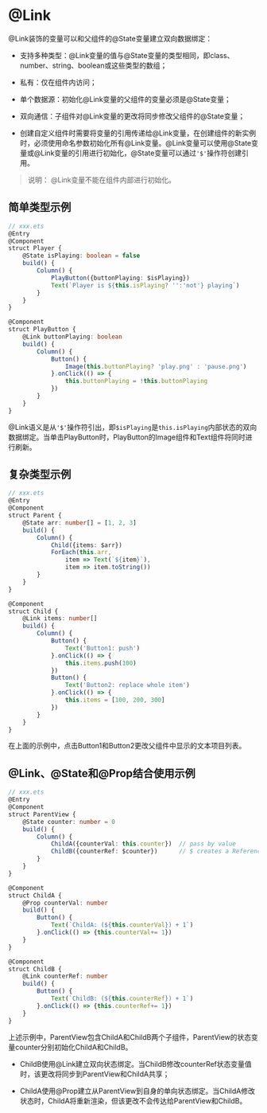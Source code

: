 # @Link

@Link装饰的变量可以和父组件的@State变量建立双向数据绑定：


- 支持多种类型：@Link变量的值与@State变量的类型相同，即class、number、string、boolean或这些类型的数组；

- 私有：仅在组件内访问；

- 单个数据源：初始化@Link变量的父组件的变量必须是@State变量；

- 双向通信：子组件对@Link变量的更改将同步修改父组件的@State变量；

- 创建自定义组件时需要将变量的引用传递给@Link变量，在创建组件的新实例时，必须使用命名参数初始化所有@Link变量。@Link变量可以使用@State变量或@Link变量的引用进行初始化，@State变量可以通过`'$'`操作符创建引用。


> 说明：
> @Link变量不能在组件内部进行初始化。


## 简单类型示例

```ts
// xxx.ets
@Entry
@Component
struct Player {
    @State isPlaying: boolean = false
    build() {
        Column() {
            PlayButton({buttonPlaying: $isPlaying})
            Text(`Player is ${this.isPlaying? '':'not'} playing`)
        }
    }
}

@Component
struct PlayButton {
    @Link buttonPlaying: boolean
    build() {
        Column() {
            Button() {
                Image(this.buttonPlaying? 'play.png' : 'pause.png')
            }.onClick(() => {
                this.buttonPlaying = !this.buttonPlaying
            })
        }
    }
}
```

@Link语义是从`'$'`操作符引出，即`$isPlaying`是`this.isPlaying`内部状态的双向数据绑定。当单击PlayButton时，PlayButton的Image组件和Text组件将同时进行刷新。


## 复杂类型示例

```ts
// xxx.ets
@Entry
@Component
struct Parent {
    @State arr: number[] = [1, 2, 3]
    build() {
        Column() {
            Child({items: $arr})
            ForEach(this.arr,
                item => Text(`${item}`),
                item => item.toString())
        }
    }
}

@Component
struct Child {
    @Link items: number[]
    build() {
        Column() {
            Button() {
                Text('Button1: push')
            }.onClick(() => {
                this.items.push(100)
            })
            Button() {
                Text('Button2: replace whole item')
            }.onClick(() => {
                this.items = [100, 200, 300]
            })
        }
    }
}
```

在上面的示例中，点击Button1和Button2更改父组件中显示的文本项目列表。


## @Link、@State和@Prop结合使用示例

```ts
// xxx.ets
@Entry
@Component
struct ParentView {
    @State counter: number = 0
    build() {
        Column() {
            ChildA({counterVal: this.counter})  // pass by value
            ChildB({counterRef: $counter})      // $ creates a Reference that can be bound to counterRef
        }
    }
}

@Component
struct ChildA {
    @Prop counterVal: number
    build() {
        Button() {
            Text(`ChildA: (${this.counterVal}) + 1`)
        }.onClick(() => {this.counterVal+= 1})
    }
}

@Component
struct ChildB {
    @Link counterRef: number
    build() {
        Button() {
            Text(`ChildB: (${this.counterRef}) + 1`)
        }.onClick(() => {this.counterRef+= 1})
    }
}
```

上述示例中，ParentView包含ChildA和ChildB两个子组件，ParentView的状态变量counter分别初始化ChildA和ChildB。

- ChildB使用@Link建立双向状态绑定。当ChildB修改counterRef状态变量值时，该更改将同步到ParentView和ChildA共享；

- ChildA使用@Prop建立从ParentView到自身的单向状态绑定。当ChildA修改状态时，ChildA将重新渲染，但该更改不会传达给ParentView和ChildB。
